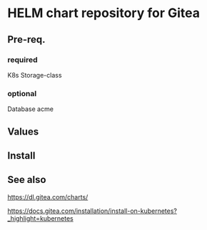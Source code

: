# HELM chart repository for Gitea

## Pre-req.

### required
K8s
Storage-class

### optional
Database
acme

## Values


## Install



## See also

https://dl.gitea.com/charts/

https://docs.gitea.com/installation/install-on-kubernetes?_highlight=kubernetes
